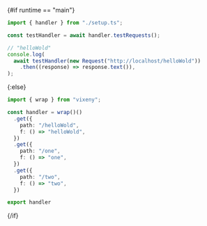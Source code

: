 <script>
    export let runtime = "main";
</script>

{#if runtime == "main"}

```ts
import { handler } from "./setup.ts";

const testHandler = await handler.testRequests();

// "helloWold"
console.log(
  await testHandler(new Request("http://localhost/helloWold"))
    .then((response) => response.text()),
);
```

{:else}

```ts
import { wrap } from "vixeny";

const handler = wrap()()
  .get({
    path: "/helloWold",
    f: () => "helloWold",
  })
  .get({
    path: "/one",
    f: () => "one",
  })
  .get({
    path: "/two",
    f: () => "two",
  })

export handler
```

{/if}
